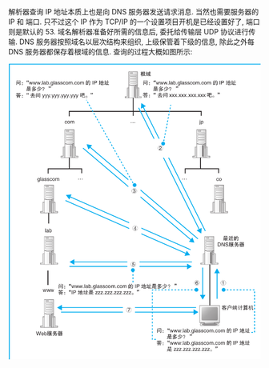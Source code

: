 解析器查询 IP 地址本质上也是向 DNS 服务器发送请求消息. 当然也需要服务器的 IP 和 端口. 只不过这个 IP 作为 TCP/IP 的一个设置项目开机是已经设置好了, 端口则是默认的 53. 域名解析器准备好所需的信息后, 委托给传输层 UDP 协议进行传输. DNS 服务器按照域名以层次结构来组织, 上级保管着下级的信息, 除此之外每 DNS 服务器都保存着根域的信息. 查询的过程大概如图所示:

<Center>
  <img src='./Img/DNS.png' />
  <br />
  <br />
</Center>
